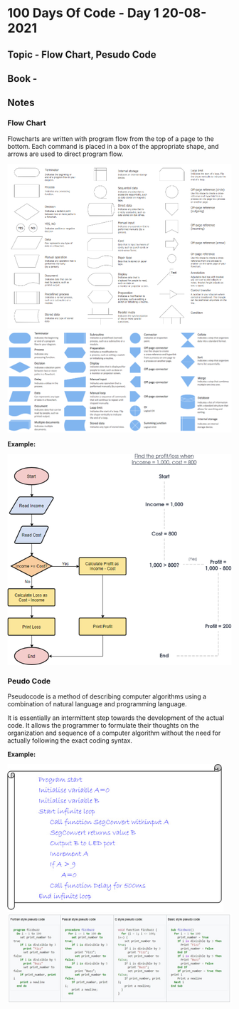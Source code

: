 # 100 Days Of Code - Day 1 20-08-2021
## Topic - Flow Chart, Pesudo Code
## Book -

## Notes
### Flow Chart
Flowcharts are written with program flow from the top of a page to the bottom. Each command is placed in a box of the appropriate shape, and arrows are used to direct program flow.

![Flowchart-Design-Elements-Flowcharts-Rapid-Draw.png](Flowchart-Design-Elements-Flowcharts-Rapid-Draw.png)
![Design-Elements-Flowchart.png](Design-Elements-Flowchart.png)


**Example:**

![flowchart.png](flowchart.png)

### Peudo Code
Pseudocode is a method of describing computer algorithms using a combination of natural language and programming language.

It is essentially an intermittent step towards the development of the actual code.  It allows the programmer to formulate their thoughts on the organization and sequence of a computer algorithm without the need for actually following the exact coding syntax.

**Example:**

![pseudocode1.jpg](pseudocode1.jpg)
![pseudocode.jpg](pseudocode.jpg "Text to show on mouseover")